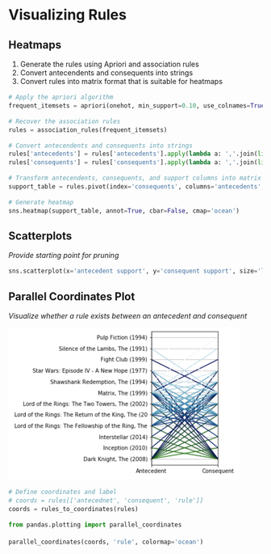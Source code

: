 # Visualizing Rules

## Heatmaps
1. Generate the rules using Apriori and association rules
2. Convert antecendents and consequents into strings
3. Convert rules into matrix format that is suitable for heatmaps

```python
# Apply the apriori algorithm
frequent_itemsets = apriori(onehot, min_support=0.10, use_colnames=True, max_len=2)
```
```python
# Recover the association rules
rules = association_rules(frequent_itemsets)
```
```python
# Convert antecendents and consequents into strings
rules['antecedents'] = rules['antecedents'].apply(lambda a: ','.join(list(a)))
rules['consequents'] = rules['consequents'].apply(lambda a: ','.join(list(a)))
```
```python
# Transform antecendents, consequents, and support columns into matrix
support_table = rules.pivot(index='consequents', columns='antecedents', values='support')
```

```python
# Generate heatmap
sns.heatmap(support_table, annot=True, cbar=False, cmap='ocean')
```

## Scatterplots
_Provide starting point for pruning_

```python
sns.scatterplot(x='antecedent support', y='consequent support', size='lift', data=rules)
```

## Parallel Coordinates Plot
_Visualize whether a rule exists between an antecedent and consequent_

<img src="parallel-coordinate.png" height="300px">

```python
# Define coordinates and label
# coords = rules[['antecednet', 'consequent', 'rule']]
coords = rules_to_coordinates(rules)
```

```python
from pandas.plotting import parallel_coordinates

parallel_coordinates(coords, 'rule', colormap='ocean')
```

